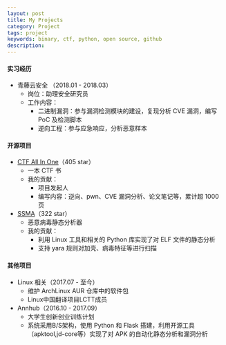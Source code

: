 ```yaml
---
layout: post
title: My Projects
category: Project
tags: project
keywords: binary, ctf, python, open source, github
description:
---
```


#### 实习经历
- 青藤云安全 （2018.01 - 2018.03）
  - 岗位：助理安全研究员
  - 工作内容：
    - 二进制漏洞：参与漏洞检测模块的建设，复现分析 CVE 漏洞，编写 PoC 及检测脚本
    - 逆向工程：参与应急响应，分析恶意样本

#### 开源项目
- [CTF All In One](https://github.com/firmianay/CTF-All-In-One)（405 star）
  - 一本 CTF 书
  - 我的贡献：
    - 项目发起人
    - 编写内容：逆向、pwn、CVE 漏洞分析、论文笔记等，累计超 1000 页
- [SSMA](https://github.com/secrary/SSMA)（322 star）
  - 恶意病毒静态分析器
  - 我的贡献：
    - 利用 Linux 工具和相关的 Python 库实现了对 ELF 文件的静态分析
    - 支持 yara 规则对加壳、病毒特征等进行扫描

#### 其他项目
- Linux 相关（2017.07 - 至今）
  - 维护 ArchLinux AUR 仓库中的软件包
  - Linux中国翻译项目LCTT成员
- Annhub（2016.10 - 2017.09）
  - 大学生创新创业训练计划
  - 系统采用B/S架构，使用 Python 和 Flask 搭建，利用开源工具（apktool,jd-core等）实现了对 APK 的自动化静态分析和漏洞分析
